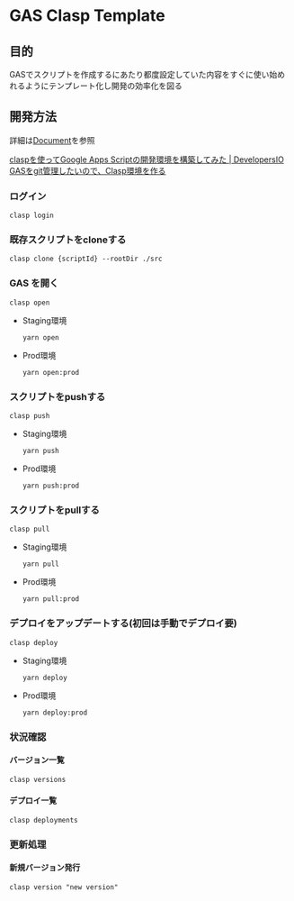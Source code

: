 # GAS Clasp Template

## 目的

GASでスクリプトを作成するにあたり都度設定していた内容をすぐに使い始めれるようにテンプレート化し開発の効率化を図る

## 開発方法

詳細は[Document](https://developers.google.com/apps-script/guides/clasp)を参照

[claspを使ってGoogle Apps Scriptの開発環境を構築してみた | DevelopersIO](https://dev.classmethod.jp/articles/vscode-clasp-setting/)  
[GASをgit管理したいので、Clasp環境を作る](https://zenn.dev/marusho/scraps/3579309aabf5eb)  




### ログイン

```
clasp login
```

### 既存スクリプトをcloneする

```
clasp clone {scriptId} --rootDir ./src
```

### GAS を開く

```
clasp open
```

- Staging環境
  ```
  yarn open
  ```

- Prod環境
  ```
  yarn open:prod
  ```

### スクリプトをpushする

```
clasp push
```

- Staging環境
  ```
  yarn push
  ```

- Prod環境
  ```
  yarn push:prod
  ```

### スクリプトをpullする

```
clasp pull
```

- Staging環境
  ```
  yarn pull
  ```

- Prod環境
  ```
  yarn pull:prod
  ```

### デプロイをアップデートする(初回は手動でデプロイ要)

```
clasp deploy
```

- Staging環境
  ```
  yarn deploy
  ```

- Prod環境
  ```
  yarn deploy:prod
  ```

### 状況確認

#### バージョン一覧

```
clasp versions
```

#### デプロイ一覧

```
clasp deployments
```

### 更新処理

#### 新規バージョン発行

```
clasp version "new version"
```
